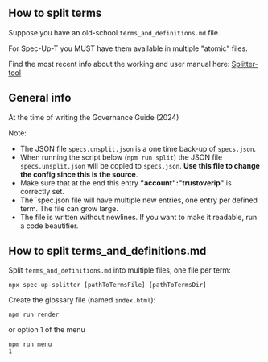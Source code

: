 ## How to split terms

Suppose you have an old-school `terms_and_definitions.md` file. 

For Spec-Up-T you MUST have them available in multiple "atomic" files.

Find the most recent info about the working and user manual here: [Splitter-tool](https://trustoverip.github.io/spec-up-t-website/docs/advanced-features/splitter)

## General info

At the time of writing the Governance Guide (2024)

Note:

- The JSON file `specs.unsplit.json` is a one time back-up of `specs.json`.
- When running the script below (`npm run split`) the JSON file `specs.unsplit.json` will be copied to `specs.json`. **Use this file to change the config since this is the source**.
- Make sure that at the end this entry **"account":"trustoverip"** is correctly set.
- The `spec.json file will have multiple new entries, one entry per defined term. The file can grow large.
- The file is written without newlines. If you want to make it readable, run a code beautifier.

## How to split terms_and_definitions.md

Split `terms_and_definitions.md` into multiple files, one file per term:

```
npx spec-up-splitter [pathToTermsFile] [pathToTermsDir]
```

Create the glossary file (named `index.html`):

```
npm run render
```
or option 1 of the menu

```
npm run menu
1
```
